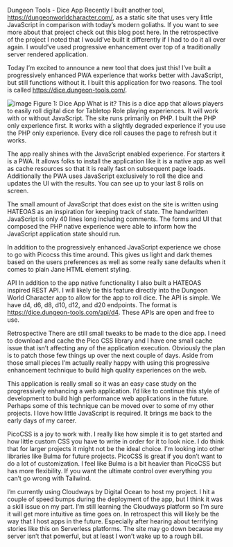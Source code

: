 Dungeon Tools - Dice App
Recently I built another tool, https://dungeonworldcharacter.com/, as a static site that uses very little JavaScript in comparison with today’s modern goliaths. If you want to see more about that project check out this blog post here. In the retrospective of the project I noted that I would’ve built it differently if I had to do it all over again. I would’ve used progressive enhancement over top of a traditionally server rendered application.

Today I’m excited to announce a new tool that does just this! I’ve built a progressively enhanced PWA experience that works better with JavaScript, but still functions without it. I built this application for two reasons. The tool is called https://dice.dungeon-tools.com/. 

![image](https://github.com/cogwizzle/dice-app/assets/14897538/f101be9c-409b-4970-a3d5-eefb175a670c)
Figure 1: Dice App
What is it?
This is a dice app that allows players to easily roll digital dice for Tabletop Role playing experiences. It will work with or without JavaScript. The site runs primarily on PHP. I built the PHP only experience first. It works with a slightly degraded experience if you use the PHP only experience. Every dice roll causes the page to refresh but it works.

The app really shines with the JavaScript enabled experience. For starters it is a PWA. It allows folks to install the application like it is a native app as well as cache resources so that it is really fast on subsequent page loads. Additionally the PWA uses JavaScript exclusively to roll the dice and updates the UI with the results. You can see up to your last 8 rolls on screen.

The small amount of JavaScript that does exist on the site is written using HATEOAS as an inspiration for keeping track of state. The handwritten JavaScript is only 40 lines long including comments. The forms and UI that composed the PHP native experience were able to inform how the JavaScript application state should run.

In addition to the progressively enhanced JavaScript experience we chose to go with Picocss this time around. This gives us light and dark themes based on the users preferences as well as some really sane defaults when it comes to plain Jane HTML element styling.

API
In addition to the app native functionality I also built a HATEOAS inspired REST API. I will likely tie this feature directly into the Dungeon World Character app to allow for the app to roll dice. The API is simple. We have d4, d6, d8, d10, d12, and d20 endpoints. The format is https://dice.dungeon-tools.com/api/d4. These APIs are open and free to use.

Retrospective
There are still small tweaks to be made to the dice app. I need to download and cache the Pico CSS library and I have one small cache issue that isn’t affecting any of the application execution. Obviously the plan is to patch those few things up over the next couple of days. Aside from those small pieces I’m actually really happy with using this progressive enhancement technique to build high quality experiences on the web.

This application is really small so it was an easy case study on the progressively enhancing a web application. I’d like to continue this style of development to build high performance web applications in the future. Perhaps some of this technique can be moved over to some of my other projects. I love how little JavaScript is required. It brings me back to the early days of my career.

PicoCSS is a joy to work with. I really like how simple it is to get started and how little custom CSS you have to write in order for it to look nice. I do think that for larger projects it might not be the ideal choice. I’m looking into other libraries like Bulma for future projects. PicoCSS is great if you don’t want to do a lot of customization. I feel like Bulma is a bit heavier than PicoCSS but has more flexibility. If you want the ultimate control over everything you can’t go wrong with Tailwind.

I’m currently using Cloudways by Digital Ocean to host my project. I hit a couple of speed bumps during the deployment of the app, but I think it was a skill issue on my part. I’m still learning the Cloudways platform so I’m sure it will get more intuitive as time goes on. In retrospect this will likely be the way that I host apps in the future. Especially after hearing about terrifying stories like this on Serverless platforms. The site may go down because my server isn’t that powerful, but at least I won’t wake up to a rough bill.
